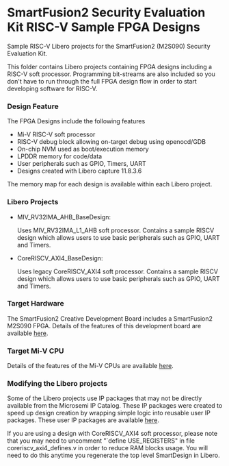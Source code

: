 # SmartFusion2 Security Evaluation Kit RISC-V Sample FPGA Designs 
Sample RISC-V Libero projects for the SmartFusion2 (M2S090) Security Evaluation Kit.

This folder contains Libero projects containing FPGA designs including a RISC-V soft processor. 
Programming bit-streams are also included so you don't have to run through the full FPGA design flow in order to start developing software for RISC-V.

### Design Feature
The FPGA Designs include the following features
* Mi-V RISC-V soft processor 
* RISC-V debug block allowing on-target debug using openocd/GDB
* On-chip NVM used as boot/execution memory
* LPDDR memory for code/data
* User peripherals such as GPIO, Timers, UART
* Designs created with Libero capture 11.8.3.6

The memory map for each design is available within each Libero project.

### Libero Projects
* MIV_RV32IMA_AHB_BaseDesign:

   Uses MIV_RV32IMA_L1_AHB soft processor. Contains a sample RISCV design which allows users to use basic peripherals such as GPIO, UART and Timers.

* CoreRISCV_AXI4_BaseDesign:

   Uses legacy CoreRISCV_AXI4 soft processor. Contains a sample RISCV design which allows users to use basic peripherals such as GPIO, UART and Timers.

### Target Hardware
The SmartFusion2 Creative Development Board includes a SmartFusion2 M2S090 FPGA. Details of the features of this development board are available [here](https://www.microsemi.com/products/fpga-soc/design-resources/dev-kits/smartfusion2/sf2-evaluation-kit).

### Target Mi-V CPU
Details of the features of the Mi-V CPUs are available [here](https://github.com/RISCV-on-Microsemi-FPGA/Mi-V-CPUs).

### Modifying the Libero projects
Some of the Libero projects use IP packages that may not be directly available from the Microsemi IP Catalog. These IP packages were created to speed up design creation by wrapping simple logic into reusable user IP packages.
These user IP packages are available [here](https://github.com/RISCV-on-Microsemi-FPGA/Mi-V-CPUs/tree/master/Supporting-IPs).

If you are using a design with CoreRISCV_AXI4 soft processor, please note that you may need to uncomment "`define USE_REGISTERS" in file coreriscv_axi4_defines.v in order to reduce RAM blocks usage. 
You will need to do this anytime you regenerate the top level SmartDesign in Libero.
